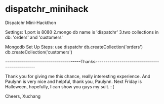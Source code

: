 # dispatchr_minihack
Dispatchr Mini-Hackthon

Settings:
1.port is 8080
2.mongo db name is 'dispatchr'
3.two collections in db: 'orders' and 'customers'

Mongodb Set Up Steps:
use dispatchr
db.createCollection('orders')
db.createCollection('customers')

--------------------------------------Thanks-----------------------------------------------

Thank you for giving me this chance, really interesting experience.
And Paulynn is very nice and helpful, thank you, Paulynn.
Next Friday is Halloween, hopefully, I can show you guys my suit. : )

Cheers,
Xuchang

